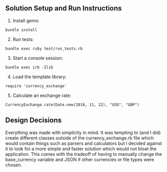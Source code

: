 ## Solution Setup and Run Instructions

1. Install gems:

```
bundle install
```

2. Run tests:

```
bundle exec ruby test/run_tests.rb
```

3. Start a console session:

```
bundle exec irb -Ilib
```

4. Load the template library:

```
require 'currency_exchange'
```

5. Calculate an exchange rate:

```
CurrencyExchange.rate(Date.new(2018, 11, 22), "USD", "GBP")
```

## Design Decisions

Everything was made with simplicity in mind. It was tempting to (and I did) create different classes outside of the currency_exchange.rb file which would contain things such as parsers and calculators but I decided against it to look for a more simple and faster solution which would not bloat the application. This comes with the tradeoff of having to manually change the base_currency variable and JSON if other currencies or file types were chosen.
